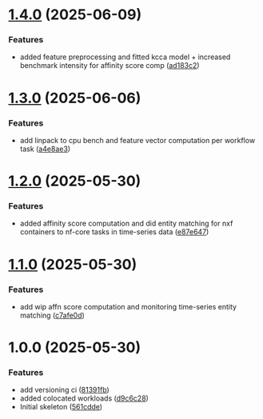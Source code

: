 # [1.4.0](https://github.com/MA-DOS/ShaReComp/compare/v1.3.0...v1.4.0) (2025-06-09)


### Features

* added feature preprocessing and fitted kcca model + increased benchmark intensity for affinity score comp ([ad183c2](https://github.com/MA-DOS/ShaReComp/commit/ad183c2981aeb4fd7ffaa7ad7d88dd035171bf73))

# [1.3.0](https://github.com/MA-DOS/ShaReComp/compare/v1.2.0...v1.3.0) (2025-06-06)


### Features

* add linpack to cpu bench and feature vector computation per workflow task ([a4e8ae3](https://github.com/MA-DOS/ShaReComp/commit/a4e8ae3e36e0b824416a685a240fb2547aded14f))

# [1.2.0](https://github.com/MA-DOS/ShaReComp/compare/v1.1.0...v1.2.0) (2025-05-30)


### Features

* added affinity score computation and did entity matching for nxf containers to nf-core tasks in time-series data ([e87e647](https://github.com/MA-DOS/ShaReComp/commit/e87e64707236318569f7ce92fc0b64bfedd1bbca))

# [1.1.0](https://github.com/MA-DOS/ShaReComp/compare/v1.0.0...v1.1.0) (2025-05-30)


### Features

* add wip affn score computation and monitoring time-series entity matching ([c7afe0d](https://github.com/MA-DOS/ShaReComp/commit/c7afe0d7299b80dd710d73479b0a43b2a8176508))

# 1.0.0 (2025-05-30)


### Features

* add versioning ci ([81391fb](https://github.com/MA-DOS/ShaReComp/commit/81391fb23f0ed183a128d3a1df2e02556189775b))
* added colocated workloads ([d9c6c28](https://github.com/MA-DOS/ShaReComp/commit/d9c6c28fcb89d7653a04f422986b29674ddff06d))
* Initial skeleton ([561cdde](https://github.com/MA-DOS/ShaReComp/commit/561cddec4e5a08f6cc4a41fb932b65b514ab0207))
